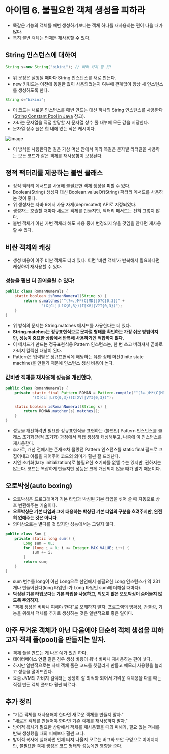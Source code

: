 # 아이템 6. 불필요한 객체 생성을 피하라

- 똑같은 기능의 객체를 매번 생성하기보다는 객체 하나를 재사용하는 편이 나을 때가 많다.
- 특히 불변 객체는 언제든 재사용할 수 있다.

## String 인스턴스에 대하여

```java
String s=new String("bikini"); // 따라 하지 말 것!
```

- 위 문장은 실행될 때마다 String 인스턴스를 새로 만든다.
- new 키워드는 이전에 동일한 값이 사용되었는지 여부에 관계없이 항상 새 인스턴스를 생성하도록 한다.

```java
String s="bikini";
```

- 이 코드는 새로운 인스턴스를 매번 만드는 대신 하나의 String 인스턴스를
  사용한다([String Constant Pool in Java](https://www.geeksforgeeks.org/string-constant-pool-in-java/) 참고).
- 자바는 문자열을 직접 할당할 시 문자열 상수 풀 내부에 모든 값을 저장한다.
- 문자열 상수 풀은 힙 내에 있는 작은 캐시이다.

![image](https://user-images.githubusercontent.com/68052095/125787075-a10689e8-4f51-47f4-9726-1051e34cf460.png)

- 이 방식을 사용한다면 같은 가상 머신 안에서 이와 똑같은 문자열 리터럴을 사용하는 모든 코드가 같은 객체를 재사용함이 보장된다.

## 정적 팩터리를 제공하는 불변 클래스

- 정적 팩터리 메서드를 사용해 불필요한 객체 생성을 피할 수 있다.
- Boolean(String) 생성자 대신 Boolean.valueOf(String) 팩터리 메서드를 사용하는 것이 좋다.
- 위 생성자는 자바 9에서 사용 자제(deprecated) API로 지정되었다.
- 생성자는 호출할 때마다 새로운 객체를 만들지만, 팩터리 메서드는 전혀 그렇지 않다.
- 불변 객체가 아닌 가변 객체라 해도 사용 중에 변경되지 않을 것임을 안다면 재사용할 수 있다.

## 비싼 객체와 캐싱

- 생성 비용이 아주 비싼 객체도 더러 있다. 이런 '비싼 객체'가 반복해서 필요하다면 캐싱하여 재사용할 수 있다.

### 성능을 훨씬 더 끌어올릴 수 있다!

```java
public class RomanNumerals {
    static boolean isRomanNumeral(String s) {
        return s.matches("^(?=.)M*(C[MD]|D?C{0,3})" +
                "(X[CL]|L?X{0,3})(I[XV]|V?I{0,3})");
    }
}
```

- 위 방식의 문제는 String.matches 메서드를 사용한다는 데 있다.
- **String.matches는 정규표현식으로 문자열 형태를 확인하는 가장 쉬운 방법이지만, 성능이 중요한 상황에서 반복해 사용하기엔 적합하지 않다.**
- 이 메서드가 만드는 정규표현식용 Pattern 인스턴스는, 한 번 쓰고 버려져서 곧바로 가비지 컬렉션 대상이 된다.
- Pattern은 입력받은 정규표현식에 해당하는 유한 상태 머신(finite state machine)을 만들기 때문에 인스턴스 생성 비용이 높다.

### 값비싼 객체를 재사용해 성능을 개선한다.

```java
public class RomanNumerals {
    private static final Pattern ROMAN = Pattern.compile("^(?=.)M*(C[MD]|D?C{0,3})" +
            "(X[CL]|L?X{0,3})(I[XV]|V?I{0,3})");

    static boolean isRomanNumeral(String s) {
        return ROMAN.matcher(s).matches();
    }
}
```

- 성능을 개선하려면 필요한 정규표현식을 표현하는 (불변인) Pattern 인스턴스를 클래스 초기화(정적 초기화) 과정에서 직접 생성해 캐싱해두고, 나중에 이 인스턴스를 재사용한다.
- 추가로, 개선 전에서는 존재조차 몰랐던 Pattern 인스턴스를 static final 필드로 끄집어내고 이름을 지어주어 코드의 의미가 훨씬 잘 드러난다.
- 지연 초기화(lazy initialization)로 불필요한 초기화를 없앨 수는 있지만, 권하지는 않는다. 코드는 복잡하게 만들지만 성능은 크게 개선되지 않을 때가 많기 때문이다.

## 오토박싱(auto boxing)

- 오토박싱은 프로그래머가 기본 타입과 박싱된 기본 타입을 섞어 쓸 때 자동으로 상호 변환해주는 기술이다.
- **오토박싱은 기본 타입과 그에 대응하는 박싱된 기본 타입의 구분을 흐려주지만, 완전히 없애주는 것은 아니다.**
- 의미상으로는 별다를 것 없지만 성능에서는 그렇지 않다.

```java
public class Sum {
    private static long sum() {
        Long sum = 0L;
        for (long i = 0; i <= Integer.MAX_VALUE; i++) {
            sum += i;
        }
        return sum;
    }
}
```

- sum 변수를 long이 아닌 Long으로 선언해서 불필요한 Long 인스턴스가 약 231개나 만들어진다(long 타입인 i가 Long 타입인 sum에 더해질 때마다).
- **박싱된 기본 타입보다는 기본 타입을 사용하고, 의도치 않은 오토박싱이 숨어들지 않도록 주의하자.**
- "객체 생성은 비싸니 피해야 한다"로 오해하지 말자. 프로그램의 명확성, 간결성, 기능을 위해서 객체를 추가로 생성하는 것은 일반적으로 좋은 일이다.

## 아주 무거운 객체가 아닌 다음에야 단순히 객체 생성을 피하고자 객체 풀(pool)을 만들지는 말자.

- 객체 풀을 만드는 게 나은 예가 있긴 하다.
- 데이터베이스 연결 같은 경우 생성 비용이 워낙 비싸니 재사용하는 편이 낫다.
- 하지만 일반적으로는 자체 객체 풀은 코드를 헷갈리게 만들고 메모리 사용량을 늘리고 성능을 떨어뜨린다.
- 요즘 JVM의 가비지 컬렉터는 상당히 잘 최적화 되어서 가벼운 객체용을 다룰 때는 직접 만든 객체 풀보다 훨씬 빠르다.

## 추가 정리

- "기존 객체를 재사용해야 한다면 새로운 객체를 만들지 말자."
- "새로운 객체를 만들어야 한다면 기존 객체를 재사용하지 말자."
- 방어적 복사가 필요한 상황에서 객체를 재사용했을 때의 피해가, 필요 없는 객체를 반복 생성했을 때의 피해보다 훨씬 크다.
- 방어적 복사에 실패하면 언제 터져 나올지 모르는 버그와 보안 구멍으로 이어지지만, 불필요한 객체 생성은 코드 형태와 성능에만 영향을 준다.

